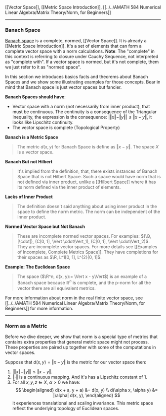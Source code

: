 [[Vector Space]], [[Metric Space Introduction]], [[../../AMATH 584 Numerical Linear Algebra/Matrix Theory/Norm, for Beginners]]

---
### **Banach Space**

[Banach space](https://mathworld.wolfram.com/BanachSpace.html) is a complete, normed, [[Vector Space]]. It is already a [[Metric Space Introduction]]. It's a set of elements that can form a complete  vector space with a norm calculations.  **Note**: The "complete" in this context is referring to closure under Cauchy Sequence, not interpreted as "complete with". If a vector space is normed, but it's not complete, them we just refer to it as "normed space". 

In this section we introduces basics facts and theorems about Banach Spaces and we show some illustrating examples for those concepts. Bear in mind that Banach space is just vector spaces but fancier. 

**Banach Spaces should have**:
- Vector space with a norm (not necessarily from inner product), that must be continuous. The continuity is a consequence of the Triangular Inequality, the expression is the consequence: $|\Vert x\Vert - \Vert y \Vert|\le \Vert x- y\Vert$, it looks like Lipschitz continuity. 
- The vector space is complete (Topological Property)

**Banach is a Metric Space**
> The metric $d(x, y)$ for Banach Space is define as $\Vert x - y\Vert$. The space $X$ is a vector space. 

**Banach But not Hilbert**
> It's implied from the definition, that, there exists instances of Banach Space that is not Hilbert Space. Such a space would have norm that is not defined via inner product, unlike a [[Hilbert Space]] where it has its norm defined via the inner product of elements. 

**Lacks of Inner Product**
> The definition doesn't said anything about  using inner product in the space to define the norm metric. The norm can be independent of the inner product.

**Normed Vector Space but Not Banach**
> These are incomplete normed vector spaces. For examples: $(\Q, |\cdot|), (C[0, 1], \Vert \cdot\Vert_1), (C[0, 1], \Vert \cdot\Vert_2)$. They are incomplete vector spaces. For more details see [[Examples of Incomplete, Complete Metrics Space]]. They have completions for their spaces as $\R, L^1[0, 1], L^{2}[0, 1]$. 

**Example: The Euclidean Space**
> The space ($\R^n, d(x, y):= \Vert x - y\Vert$) is an example of a Banach space because $\mathbb R^n$ is complete, and the p-norm for all the vector there are all equivalent metrics. 

For more information about norm in the real finite vector space, see [[../../AMATH 584 Numerical Linear Algebra/Matrix Theory/Norm, for Beginners]] for more information. 


---
### **Norm as a Metric**

Before we dive deeper, we show that norm is a special type of metrics that contains extra properties that general metric space might not process. These properties are paired up together with some of the computations in vector spaces. 

Suppose that $d(x, y) = \Vert x - y\Vert$ is the metric for our vector space then: 
1. $|\Vert x\Vert - \Vert y\Vert| \le \Vert x - y\Vert$. 
2. $\Vert \cdot\Vert$ is a continuous mapping. And it's has a Lipschitz constant of 1. 
3. For all $x, y, z\in X$, $\alpha > 0$ we have: 
    $$
    \begin{aligned}
        d(x + a, y + a) &= d(x, y)
        \\
        d(\alpha x, \alpha y) &= |\alpha| d(x, y),
    \end{aligned}
    $$
    it experiences translational and scaling invariance. This metric space reflect the underlying topology of Euclidean spaces.


